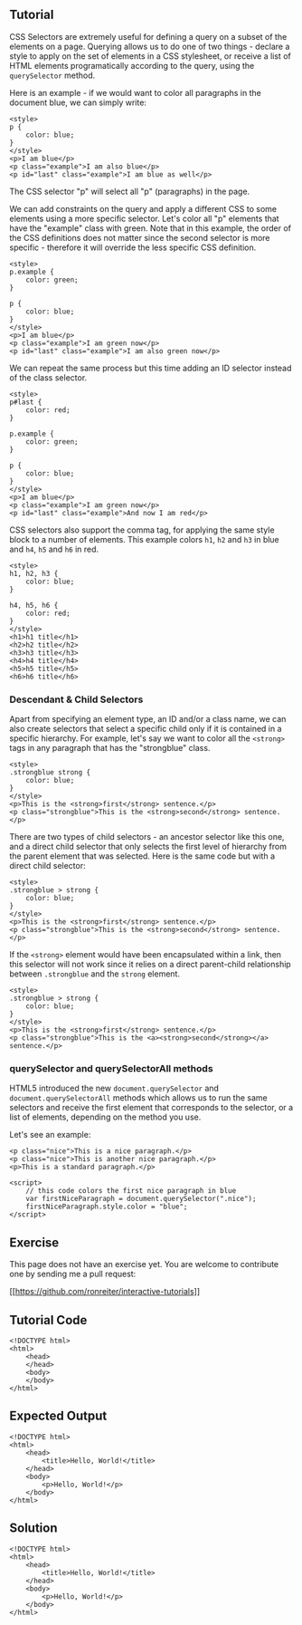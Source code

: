 Tutorial
--------

CSS Selectors are extremely useful for defining a query on a subset of the elements on a page. Querying allows us
to do one of two things - declare a style to apply on the set of elements in a CSS stylesheet, 
or receive a list of HTML elements programatically according to the query, using the `querySelector` method.

Here is an example - if we would want to color all paragraphs in the document blue, we can simply write:

    <style>
    p {
        color: blue;
    }
    </style>
    <p>I am blue</p>
    <p class="example">I am also blue</p>
    <p id="last" class="example">I am blue as well</p>
    
The CSS selector "p" will select all "p" (paragraphs) in the page.

We can add constraints on the query and apply a different CSS to some elements using a more specific selector. 
Let's color all "p" elements that have the "example" class with green. Note that in this example, the order of the
CSS definitions does not matter since the second selector is more specific - therefore it will override the less
specific CSS definition.

    <style>
    p.example {
        color: green;
    }

    p {
        color: blue;
    }    
    </style>
    <p>I am blue</p>
    <p class="example">I am green now</p>
    <p id="last" class="example">I am also green now</p>

We can repeat the same process but this time adding an ID selector instead of the class selector.

    <style>
    p#last {
        color: red;    
    }
    
    p.example {
        color: green;
    }

    p {
        color: blue;
    }    
    </style>
    <p>I am blue</p>
    <p class="example">I am green now</p>
    <p id="last" class="example">And now I am red</p>

CSS selectors also support the comma tag, for applying the same style block to a number of elements. 
This example colors `h1`, `h2` and `h3` in blue and `h4`, `h5` and `h6` in red.

    <style>
    h1, h2, h3 {
        color: blue;
    }
   
    h4, h5, h6 {
        color: red;
    }
    </style>
    <h1>h1 title</h1>
    <h2>h2 title</h2>
    <h3>h3 title</h3>
    <h4>h4 title</h4>
    <h5>h5 title</h5>
    <h6>h6 title</h6>


### Descendant & Child Selectors

Apart from specifying an element type, an ID and/or a class name, we can also create selectors that select 
a specific child only if it is contained in a specific hierarchy. For example, let's say we want to color all
the `<strong>` tags in any paragraph that has the "strongblue" class.

    <style>
    .strongblue strong {
        color: blue;    
    }
    </style>
    <p>This is the <strong>first</strong> sentence.</p>
    <p class="strongblue">This is the <strong>second</strong> sentence.</p>

There are two types of child selectors - an ancestor selector like this one, and a direct child selector that only
selects the first level of hierarchy from the parent element that was selected. Here is the same code but with 
a direct child selector:

    <style>
    .strongblue > strong {
        color: blue;    
    }
    </style>
    <p>This is the <strong>first</strong> sentence.</p>
    <p class="strongblue">This is the <strong>second</strong> sentence.</p>

If the `<strong>` element would have been encapsulated within a link, then this selector will not work since it 
relies on a direct parent-child relationship between `.strongblue` and the `strong` element.

    <style>
    .strongblue > strong {
        color: blue;    
    }
    </style>
    <p>This is the <strong>first</strong> sentence.</p>
    <p class="strongblue">This is the <a><strong>second</strong></a> sentence.</p>


### querySelector and querySelectorAll methods

HTML5 introduced the new `document.querySelector` and `document.querySelectorAll` methods which allows us to run
the same selectors and receive the first element that corresponds to the selector, or a list of elements, 
depending on the method you use.

Let's see an example:

    <p class="nice">This is a nice paragraph.</p>
    <p class="nice">This is another nice paragraph.</p>
    <p>This is a standard paragraph.</p>
    
    <script>
        // this code colors the first nice paragraph in blue
        var firstNiceParagraph = document.querySelector(".nice");
        firstNiceParagraph.style.color = "blue";
    </script>

Exercise
--------

This page does not have an exercise yet. You are welcome to contribute one by sending me a pull request:

[[https://github.com/ronreiter/interactive-tutorials]]


Tutorial Code
-------------

    <!DOCTYPE html>
    <html>
        <head>
        </head>
        <body>
        </body>
    </html>
    
Expected Output
---------------

    <!DOCTYPE html>
    <html>
        <head>
            <title>Hello, World!</title>
        </head>
        <body>
            <p>Hello, World!</p>
        </body>
    </html>

Solution
--------

    <!DOCTYPE html>
    <html>
        <head>
            <title>Hello, World!</title>
        </head>
        <body>
            <p>Hello, World!</p>
        </body>
    </html>
